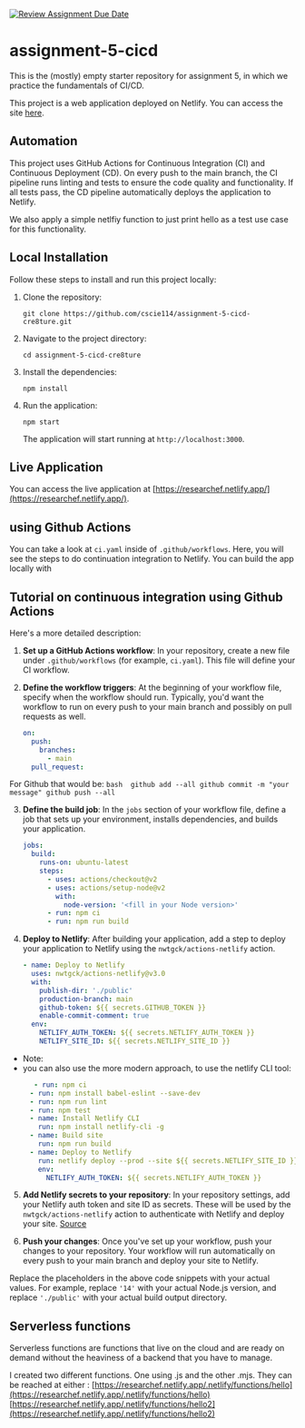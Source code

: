 [![Review Assignment Due Date](https://classroom.github.com/assets/deadline-readme-button-24ddc0f5d75046c5622901739e7c5dd533143b0c8e959d652212380cedb1ea36.svg)](https://classroom.github.com/a/MnOQKepF)


# assignment-5-cicd
This is the (mostly) empty starter repository for assignment 5, in which we practice the fundamentals of CI/CD.

This project is a web application deployed on Netlify. You can access the site [here](https://researchef.netlify.app/).

## Automation

This project uses GitHub Actions for Continuous Integration (CI) and Continuous Deployment (CD). On every push to the main branch, the CI pipeline runs linting and tests to ensure the code quality and functionality. If all tests pass, the CD pipeline automatically deploys the application to Netlify.

We also apply a simple netlfiy function to just print hello as a test use case for this functionality.

## Local Installation

Follow these steps to install and run this project locally:

1. Clone the repository:
   ```
   git clone https://github.com/cscie114/assignment-5-cicd-cre8ture.git
   ```

2. Navigate to the project directory:
   ```
   cd assignment-5-cicd-cre8ture
   ```

3. Install the dependencies:
   ```
   npm install
   ```

4. Run the application:
   ```
   npm start
   ```
   The application will start running at `http://localhost:3000`.

## Live Application

You can access the live application at [https://researchef.netlify.app/](https://researchef.netlify.app/).

## using Github Actions

You can take a look at `ci.yaml` inside of `.github/workflows`. Here, you will see the steps to do continuation integration to Netlify. You can build the app locally with

## Tutorial on continuous integration using Github Actions

Here's a more detailed description:

1. **Set up a GitHub Actions workflow**: In your repository, create a new file under `.github/workflows` (for example, `ci.yaml`). This file will define your CI workflow. 

2. **Define the workflow triggers**: At the beginning of your workflow file, specify when the workflow should run. Typically, you'd want the workflow to run on every push to your main branch and possibly on pull requests as well. 

    ```yaml
    on:
      push:
        branches:
          - main
      pull_request:
    ```

For Github that would be:
    ```bash 
    github add --all
    github commit -m "your message"
    github push --all
    ```

3. **Define the build job**: In the `jobs` section of your workflow file, define a job that sets up your environment, installs dependencies, and builds your application. 

    ```yaml
    jobs:
      build:
        runs-on: ubuntu-latest
        steps:
          - uses: actions/checkout@v2
          - uses: actions/setup-node@v2
            with:
              node-version: '<fill in your Node version>'
          - run: npm ci
          - run: npm run build
    ```

4. **Deploy to Netlify**: After building your application, add a step to deploy your application to Netlify using the `nwtgck/actions-netlify` action. 

    ```yaml
    - name: Deploy to Netlify
      uses: nwtgck/actions-netlify@v3.0
      with:
        publish-dir: './public'
        production-branch: main
        github-token: ${{ secrets.GITHUB_TOKEN }}
        enable-commit-comment: true
      env:
        NETLIFY_AUTH_TOKEN: ${{ secrets.NETLIFY_AUTH_TOKEN }}
        NETLIFY_SITE_ID: ${{ secrets.NETLIFY_SITE_ID }}
    ```
- Note: 
 - you can also use the more modern approach, to use the netlify CLI tool: 

 ```yaml
       - run: npm ci
      - run: npm install babel-eslint --save-dev
      - run: npm run lint
      - run: npm test
      - name: Install Netlify CLI
        run: npm install netlify-cli -g
      - name: Build site
        run: npm run build
      - name: Deploy to Netlify
        run: netlify deploy --prod --site ${{ secrets.NETLIFY_SITE_ID }} --auth ${{ secrets.NETLIFY_AUTH_TOKEN }} --dir=./public
        env:
          NETLIFY_AUTH_TOKEN: ${{ secrets.NETLIFY_AUTH_TOKEN }}
```
5. **Add Netlify secrets to your repository**: In your repository settings, add your Netlify auth token and site ID as secrets. These will be used by the `nwtgck/actions-netlify` action to authenticate with Netlify and deploy your site. [Source](https://github.com/marketplace/actions/netlify-actions)

6. **Push your changes**: Once you've set up your workflow, push your changes to your repository. Your workflow will run automatically on every push to your main branch and deploy your site to Netlify.

Replace the placeholders in the above code snippets with your actual values. For example, replace `'14'` with your actual Node.js version, and replace `'./public'` with your actual build output directory.

## Serverless functions
Serverless functions are functions that live on the cloud and are ready on demand without the heaviness of a backend that you have to manage.

I created two different functions. One using .js and the other .mjs.
They can be reached at either :
[https://researchef.netlify.app/.netlify/functions/hello](https://researchef.netlify.app/.netlify/functions/hello)
[https://researchef.netlify.app/.netlify/functions/hello2](https://researchef.netlify.app/.netlify/functions/hello2)


